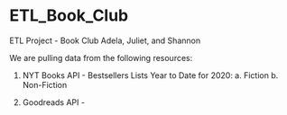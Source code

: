 # ETL_Book_Club
ETL Project - Book Club Adela, Juliet, and Shannon

We are pulling data from the following resources:

1. NYT Books API - Bestsellers Lists Year to Date for 2020:
	a. Fiction
	b. Non-Fiction

2. Goodreads API - 
